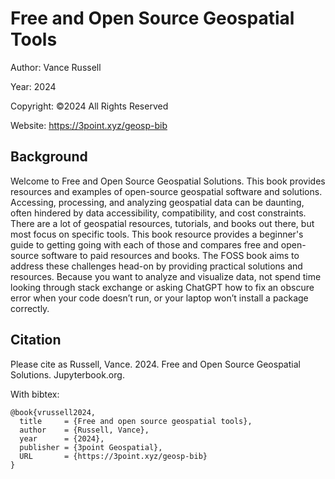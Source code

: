 # Free and Open Source Geospatial Tools
Author: Vance Russell

Year: 2024

Copyright: ©2024 All Rights Reserved

Website: https://3point.xyz/geosp-bib

## Background
Welcome to Free and Open Source Geospatial Solutions. This book provides resources and examples of open-source geospatial software and solutions. Accessing, processing, and analyzing geospatial data can be daunting, often hindered by data accessibility, compatibility, and cost constraints. There are a lot of geospatial resources, tutorials, and books out there, but most focus on specific tools. This book resource provides a beginner's guide to getting going with each of those and compares free and open-source software to paid resources and books. The FOSS book aims to address these challenges head-on by providing practical solutions and resources. Because you want to analyze and visualize data, not spend time looking through stack exchange or asking ChatGPT how to fix an obscure error when your code doesn’t run, or your laptop won’t install a package correctly.

## Citation
Please cite as Russell, Vance. 2024. Free and Open Source Geospatial Solutions. Jupyterbook.org. 

With bibtex:

```
@book{vrussell2024,
  title		= {Free and open source geospatial tools},
  author	= {Russell, Vance},
  year		= {2024},
  publisher	= {3point Geospatial},
  URL		= {https://3point.xyz/geosp-bib}
}
```

